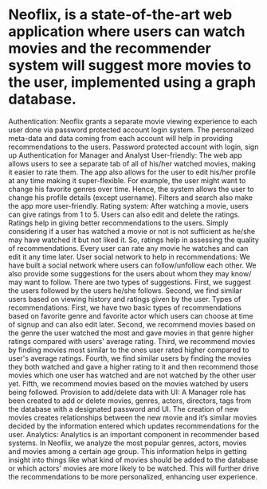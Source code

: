 # Neoflix, is a state-of-the-art web application where users can watch movies and the recommender system will suggest more movies to the user, implemented using a graph database.
Authentication: Neoflix grants a separate movie viewing experience to each user done via password protected account login system. The personalized meta-data and data coming from each account will help in providing recommendations to the users.
Password protected account with login, sign up
Authentication for Manager and Analyst
User-friendly: The web app allows users to see a separate tab of all of his/her watched movies, making it easier to rate them. The app also allows for the user to edit his/her profile at any time making it super-flexible. For example, the user might want to change his favorite genres over time. Hence, the system allows the user to change his profile details (except username). Filters and search also make the app more user-friendly.
Rating system: After watching a movie, users can give ratings from 1 to 5. Users can also edit and delete the ratings. Ratings help in giving better recommendations to the users. Simply considering if a user has watched a movie or not is not sufficient as he/she may have watched it but not liked it. So, ratings help in assessing the quality of recommendations. Every user can rate any movie he watches and can edit it any time later.
User social network to help in recommendations: We have built a social network where users can follow/unfollow each other. We also provide some suggestions for the users about whom they may know/ may want to follow. There are two types of suggestions. First, we suggest the users followed by the users he/she follows. Second, we find similar users based on viewing history and ratings given by the user.
Types of recommendations: First, we have two basic types of recommendations based on favorite genre and favorite actor which users can choose at time of signup and can also edit later. Second, we recommend movies based on the genre the user watched the most and gave movies in that genre higher ratings compared with users' average rating. Third, we recommend movies by finding movies most similar to the ones user rated higher compared to user's average ratings. Fourth, we find similar users by finding the movies they both watched and gave a higher rating to it and then recommend those movies which one user has watched and are not watched by the other user yet. Fifth, we recommend movies based on the movies watched by users being followed.
Provision to add/delete data with UI: A Manager role has been created to add or delete movies, genres, actors, directors, tags from the database with a designated password and UI. The creation of new movies creates relationships between the new movie and it’s similar movies decided by the information entered which updates recommendations for the user.
Analytics: Analytics is an important component in recommender based systems. In Neoflix, we analyze the most popular genres, actors, movies and movies among a certain age group. This information helps in getting insight into things like what kind of movies should be added to the database or which actors’ movies are more likely to be watched. This will further drive the recommendations to be more personalized, enhancing user experience.
